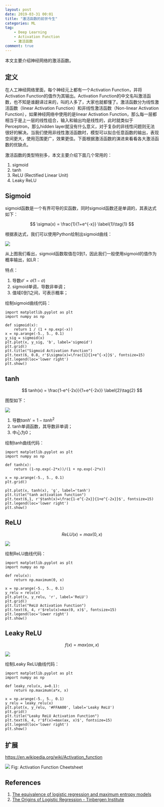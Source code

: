 ```yaml
---
layout: post
date: 2019-03-31 00:01
title: "激活函数的前世今生"
categories: ML
tag: 
	- Deep Learning
	- Activation Function
	- 激活函数
comment: true
---
```


本文主要介绍神经网络的激活函数。

<!--MORE -->

## 定义

在人工神经网络里面，每个神经元上都有一个Activation Function，并将Activation Function的值作为其输出。Activation Function的中文名叫激活函数，也不知是谁翻译过来的，叫的人多了，大家也就都懂了。激活函数分为线性激活函数（linear Activation Function）和非线性激活函数（Non-linear Activation Function），如果神经网络中使用的是linear Activation Function，那么每一层都相当于是上一层的线性组合，输入和输出均是线性的，此时就类似于Perceptron，那么hidden layer就没有什么意义，对于复杂的非线性问题则无法很好的解决。当我们使用非线性激活函数时，模型可以拟合任意函数的输出，表现空间更大，使用范围更广，效果更佳。下面根据激活函数的演进来看看各大激活函数的优缺点。

激活函数的类型特别多，本文主要介绍下面几个常用的：

1. sigmoid
2. tanh
3. ReLU (Rectified Linear Unit)
4. Leaky ReLU

## Sigmoid

sigmoid函数是一个有界可导的实函数，同时sigmoid函数还是单调的，其表达式如下：

$$
\sigma(x) = \frac{1}{1+e^{-x}}
\label{1}\tag{1}
$$

根据表达式，我们可以使用Python绘制出sigmoid曲线：

![](/assets/articleImg/2019/sigmoid-function.png)

从上图我们看出，sigmoid函数取值在0到1，因此我们一般使用sigmoid的值作为概率输出，如LR：

特点：

1. 导数$\sigma' = \sigma (1- \sigma)$
2. sigmoid单调，导数非单调；
3. 值域0到1之间，可表示概率；

绘制sigmoid曲线代码：

```
import matplotlib.pyplot as plt
import numpy as np

def sigmoid(x):
    return 1 / (1 + np.exp(-x))
x = np.arange(-5., 5., 0.1)
y_sig = sigmoid(x)
plt.plot(x, y_sig, 'b', label='sigmoid')
plt.grid()
plt.title("Sigmoid Activation Function")
plt.text(6, 0.8, r'$\sigma(x)=\frac{1}{1+e^{-x}}$', fontsize=15)
plt.legend(loc='lower right')
plt.show()
```

## tanh

$$
tanh(x) = \frac{1-e^{-2x}}{1+e^{-2x}}
\label{2}\tag{2}
$$

图型如下：

![](/assets/articleImg/2019/tanh-function.png)

1. 导数$tanh' = 1- tanh^2$
2. tanh单调函数，其导数非单调；
3. 中心为0；

绘制tanh曲线代码：

```
import matplotlib.pyplot as plt
import numpy as np

def tanh(x):
    return (1-np.exp(-2*x))/(1 + np.exp(-2*x))

x = np.arange(-5., 5., 0.1)
plt.grid()

plt.plot(x, tanh(x), 'g', label='tanh')
plt.title("tanh activation function")
plt.text(6,1, r'$tanh(x)=\frac{1-e^{-2x}}{1+e^{-2x}}$', fontsize=15)
plt.legend(loc='lower right')
plt.show()
```

## ReLU

$$
ReLU(x) = max(0, x)
\label{3}\tag{3}
$$

![](/assets/articleImg/2019/relu-function.png)

绘制ReLU曲线代码：


```
import matplotlib.pyplot as plt
import numpy as np

def relu(x):
    return np.maximum(0, x)

x = np.arange(-5., 5., 0.1)
y_relu = relu(x)
plt.plot(x, y_relu, 'r', label='ReLU')
plt.grid()
plt.title("ReLU Activation Function")
plt.text(6, 4, r'$relu(x)=max(0, x)$', fontsize=15)
plt.legend(loc='lower right')
plt.show()
```

## Leaky ReLU

$$
f(x) = max(\alpha x, x)
\label{4}\tag{4}
$$

![](/assets/articleImg/2019/leaky-relu-function.png)


绘制Leaky ReLU曲线代码：

```
import matplotlib.pyplot as plt
import numpy as np

def leaky_relu(x, a=0.1):
    return np.maximum(a*x, x)

x = np.arange(-5., 5., 0.1)
y_relu = leaky_relu(x)
plt.plot(x, y_relu, '#FFAA00', label='Leaky ReLU')
plt.grid()
plt.title("Leaky ReLU Activation Function")
plt.text(6, 4, r'$f(x)=max(ax, x)$', fontsize=15)
plt.legend(loc='lower right')
plt.show()
```
<!--more-->


## 扩展

https://en.wikipedia.org/wiki/Activation_function

![](/assets/articleImg/2019/activation-sheet.png)
Fig: Activation Function Cheetsheet

## References

1. [The equivalence of logistic regression and maximum entropy models](http://www.win-vector.com/dfiles/LogisticRegressionMaxEnt.pdf)
2. [The Origins of Logistic Regression - Tinbergen Institute](https://papers.tinbergen.nl/02119.pdf)